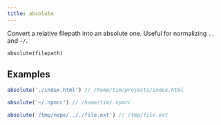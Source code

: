 ```yaml
---
title: absolute
---
```


<div class="lead">
  Convert a relative filepath into an absolute one. Useful for normalizing
  <code>..</code> and <code>~/</code>.
</div>

`absolute(filepath)`


## Examples

```js
absolute('./index.html') // /home/tim/projects/index.html

absolute('~/.npmrc') // /home/tim/.npmrc

absolute('/tmp/nope/.././file.ext') // /tmp/file.ext
```
